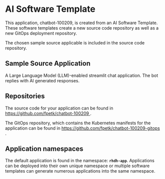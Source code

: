 # AI Software Template

This application, chatbot-100209, is created from an AI Software Template. These software templates create a new source code repository as well as a new GitOps deployment repository.

The chosen sample source applicable is included in the source code repository.

## Sample Source Application

A Large Language Model (LLM)-enabled streamlit chat application. The bot replies with AI generated responses.

## Repositories

The source code for your application can be found in [https://github.com/fpetk/chatbot-100209 ](https://github.com/fpetk/chatbot-100209 ).
 
The GitOps repository, which contains the Kubernetes manifests for the application can be found in 
[https://github.com/fpetk/chatbot-100209-gitops ](https://github.com/fpetk/chatbot-100209-gitops ). 

## Application namespaces 

The default application is found in the namespace: **`rhdh-app`**. Applications can be deployed into their own unique namespace or multiple software templates can generate numerous applications into the same namespace.